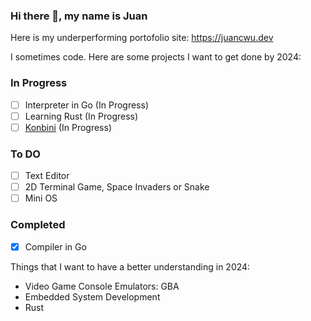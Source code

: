 ### Hi there 👋, my name is Juan

Here is my underperforming portofolio site: https://juancwu.dev

I sometimes code. Here are some projects I want to get done by 2024:

### In Progress
- [ ] Interpreter in Go (In Progress)
- [ ] Learning Rust (In Progress)
- [ ] [Konbini](https://github.com/juancwu/konbini) (In Progress)

### To DO
- [ ] Text Editor
- [ ] 2D Terminal Game, Space Invaders or Snake
- [ ] Mini OS

### Completed
- [x] Compiler in Go

Things that I want to have a better understanding in 2024:

- Video Game Console Emulators: GBA
- Embedded System Development
- Rust
